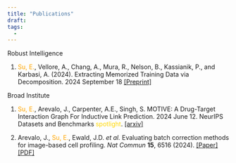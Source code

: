 ```yaml
---
title: "Publications"
draft: 
tags:
  - 
---
```


Robust Intelligence
1. <p> <span style="color: orange;">Su, E.</span>, Vellore, A., Chang, A., Mura, R., Nelson, B., Kassianik, P., and Karbasi, A. (2024). Extracting Memorized Training Data via Decomposition. 2024 September 18  <a href="https://doi.org/10.48550/arXiv.2409.12367"target="_blank">[Preprint]</a></p> 

Broad Institute
1. <p> <span style="color: orange;">Su, E.</span>, Arevalo, J., Carpenter, A.E., Singh, S. MOTIVE: A Drug-Target Interaction Graph For Inductive Link Prediction. 2024 June 12. NeurIPS Datasets and Benchmarks <span style="color: gold;">spotlight</span>. <a href="https://openreview.net/forum?id=JU0QvhhfVp" target="_blank">[arxiv] </a></p>

2. <p> Arevalo, J., <span style="color: orange;">Su, E.</span>, Ewald, J.D. <em>et al.</em> Evaluating batch correction methods for image-based cell profiling. <em>Nat Commun</em> <b>15</b>, 6516 (2024). <a href="https://doi.org/10.1038/s41467-024-50613-5" target="_blank">[Paper] </a> <a href="https://www.nature.com/articles/s41467-024-50613-5.pdf " target="_blank">[PDF] </a> </p> 

